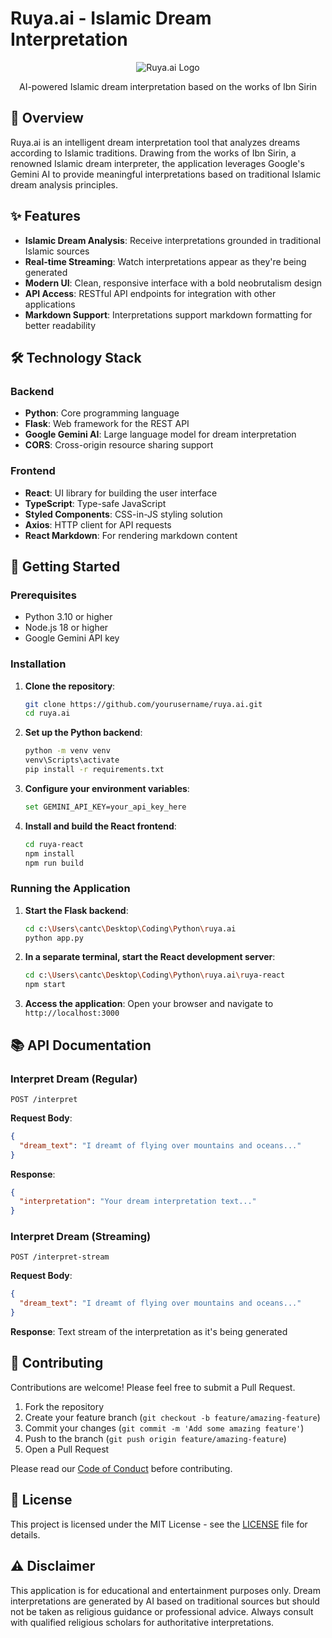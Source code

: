 # Ruya.ai - Islamic Dream Interpretation

<div align="center">
  <img src="https://img.shields.io/badge/Ruya.ai-Islamic%20Dream%20Interpretation-brightgreen" alt="Ruya.ai Logo" />
  <p>AI-powered Islamic dream interpretation based on the works of Ibn Sirin</p>
</div>

## 🌙 Overview

Ruya.ai is an intelligent dream interpretation tool that analyzes dreams according to Islamic traditions. Drawing from the works of Ibn Sirin, a renowned Islamic dream interpreter, the application leverages Google's Gemini AI to provide meaningful interpretations based on traditional Islamic dream analysis principles.

## ✨ Features

- **Islamic Dream Analysis**: Receive interpretations grounded in traditional Islamic sources
- **Real-time Streaming**: Watch interpretations appear as they're being generated
- **Modern UI**: Clean, responsive interface with a bold neobrutalism design
- **API Access**: RESTful API endpoints for integration with other applications
- **Markdown Support**: Interpretations support markdown formatting for better readability

## 🛠️ Technology Stack

### Backend
- **Python**: Core programming language
- **Flask**: Web framework for the REST API
- **Google Gemini AI**: Large language model for dream interpretation
- **CORS**: Cross-origin resource sharing support

### Frontend
- **React**: UI library for building the user interface
- **TypeScript**: Type-safe JavaScript
- **Styled Components**: CSS-in-JS styling solution
- **Axios**: HTTP client for API requests
- **React Markdown**: For rendering markdown content

## 🚀 Getting Started

### Prerequisites

- Python 3.10 or higher
- Node.js 18 or higher
- Google Gemini API key

### Installation

1. **Clone the repository**:
   ```bash
   git clone https://github.com/yourusername/ruya.ai.git
   cd ruya.ai
   ```

2. **Set up the Python backend**:
   ```bash
   python -m venv venv
   venv\Scripts\activate
   pip install -r requirements.txt
   ```

3. **Configure your environment variables**:
   ```bash
   set GEMINI_API_KEY=your_api_key_here
   ```

4. **Install and build the React frontend**:
   ```bash
   cd ruya-react
   npm install
   npm run build
   ```

### Running the Application

1. **Start the Flask backend**:
   ```bash
   cd c:\Users\cantc\Desktop\Coding\Python\ruya.ai
   python app.py
   ```

2. **In a separate terminal, start the React development server**:
   ```bash
   cd c:\Users\cantc\Desktop\Coding\Python\ruya.ai\ruya-react
   npm start
   ```

3. **Access the application**:
   Open your browser and navigate to `http://localhost:3000`

## 📚 API Documentation

### Interpret Dream (Regular)

```
POST /interpret
```

**Request Body**:
```json
{
  "dream_text": "I dreamt of flying over mountains and oceans..."
}
```

**Response**:
```json
{
  "interpretation": "Your dream interpretation text..."
}
```

### Interpret Dream (Streaming)

```
POST /interpret-stream
```

**Request Body**:
```json
{
  "dream_text": "I dreamt of flying over mountains and oceans..."
}
```

**Response**: Text stream of the interpretation as it's being generated

## 🤝 Contributing

Contributions are welcome! Please feel free to submit a Pull Request.

1. Fork the repository
2. Create your feature branch (`git checkout -b feature/amazing-feature`)
3. Commit your changes (`git commit -m 'Add some amazing feature'`)
4. Push to the branch (`git push origin feature/amazing-feature`)
5. Open a Pull Request

Please read our [Code of Conduct](CODE_OF_CONDUCT.md) before contributing.

## 📄 License

This project is licensed under the MIT License - see the [LICENSE](LICENSE) file for details.

## ⚠️ Disclaimer

This application is for educational and entertainment purposes only. Dream interpretations are generated by AI based on traditional sources but should not be taken as religious guidance or professional advice. Always consult with qualified religious scholars for authoritative interpretations.